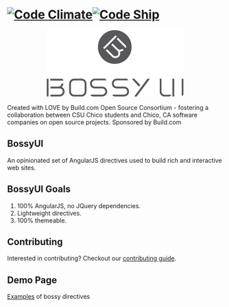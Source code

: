 [![Code Climate](https://codeclimate.com/github/buildcom/BossyUI/badges/gpa.svg)](https://codeclimate.com/github/buildcom/BossyUI)[![Code Ship](https://codeship.com/projects/3ee700d0-0bb0-0132-82a9-6695a14f90f5/status?branch=master)](https://codeship.com/projects/32049)
=======
<p align="center">
<img title="Bossy UI" alt="bossyui" src='bossy_logo.png?raw=true' />
</p>
Created with LOVE by Build.com Open Source Consortium - fostering a collaboration between CSU Chico students and Chico, CA software companies on open source projects.  Sponsored by Build.com

## BossyUI

An opinionated set of AngularJS directives used to build rich and interactive web sites.  

## BossyUI Goals
1. 100% AngularJS, no JQuery dependencies.
2. Lightweight directives.
3. 100% themeable.

## Contributing

Interested in contributing? Checkout our [contributing guide](/CONTRIBUTING.md).

## Demo Page

[Examples](http://www.bossyui.io) of bossy directives

